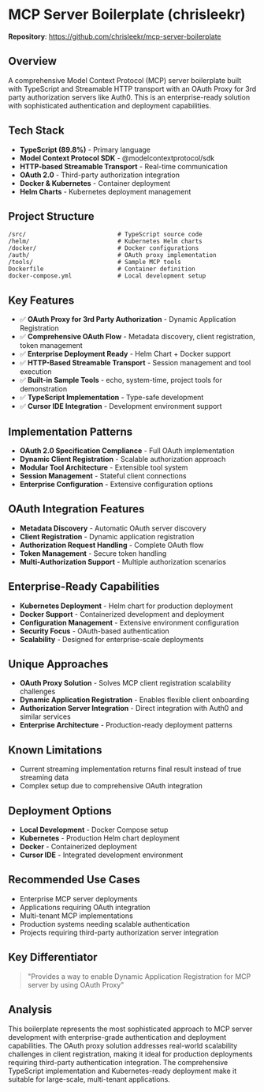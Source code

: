 # MCP Server Boilerplate (chrisleekr)

**Repository**: https://github.com/chrisleekr/mcp-server-boilerplate

## Overview
A comprehensive Model Context Protocol (MCP) server boilerplate built with TypeScript and Streamable HTTP transport with an OAuth Proxy for 3rd party authorization servers like Auth0. This is an enterprise-ready solution with sophisticated authentication and deployment capabilities.

## Tech Stack
- **TypeScript (89.8%)** - Primary language
- **Model Context Protocol SDK** - @modelcontextprotocol/sdk
- **HTTP-based Streamable Transport** - Real-time communication
- **OAuth 2.0** - Third-party authorization integration
- **Docker & Kubernetes** - Container deployment
- **Helm Charts** - Kubernetes deployment management

## Project Structure
```
/src/                          # TypeScript source code
/helm/                         # Kubernetes Helm charts
/docker/                       # Docker configurations
/auth/                         # OAuth proxy implementation
/tools/                        # Sample MCP tools
Dockerfile                     # Container definition
docker-compose.yml             # Local development setup
```

## Key Features
- ✅ **OAuth Proxy for 3rd Party Authorization** - Dynamic Application Registration
- ✅ **Comprehensive OAuth Flow** - Metadata discovery, client registration, token management
- ✅ **Enterprise Deployment Ready** - Helm Chart + Docker support
- ✅ **HTTP-Based Streamable Transport** - Session management and tool execution
- ✅ **Built-in Sample Tools** - echo, system-time, project tools for demonstration
- ✅ **TypeScript Implementation** - Type-safe development
- ✅ **Cursor IDE Integration** - Development environment support

## Implementation Patterns
- **OAuth 2.0 Specification Compliance** - Full OAuth implementation
- **Dynamic Client Registration** - Scalable authorization approach
- **Modular Tool Architecture** - Extensible tool system
- **Session Management** - Stateful client connections
- **Enterprise Configuration** - Extensive configuration options

## OAuth Integration Features
- **Metadata Discovery** - Automatic OAuth server discovery
- **Client Registration** - Dynamic application registration
- **Authorization Request Handling** - Complete OAuth flow
- **Token Management** - Secure token handling
- **Multi-Authorization Support** - Multiple authorization scenarios

## Enterprise-Ready Capabilities
- **Kubernetes Deployment** - Helm chart for production deployment
- **Docker Support** - Containerized development and deployment
- **Configuration Management** - Extensive environment configuration
- **Security Focus** - OAuth-based authentication
- **Scalability** - Designed for enterprise-scale deployments

## Unique Approaches
- **OAuth Proxy Solution** - Solves MCP client registration scalability challenges
- **Dynamic Application Registration** - Enables flexible client onboarding
- **Authorization Server Integration** - Direct integration with Auth0 and similar services
- **Enterprise Architecture** - Production-ready deployment patterns

## Known Limitations
- Current streaming implementation returns final result instead of true streaming data
- Complex setup due to comprehensive OAuth integration

## Deployment Options
- **Local Development** - Docker Compose setup
- **Kubernetes** - Production Helm chart deployment
- **Docker** - Containerized deployment
- **Cursor IDE** - Integrated development environment

## Recommended Use Cases
- Enterprise MCP server deployments
- Applications requiring OAuth integration
- Multi-tenant MCP implementations
- Production systems needing scalable authentication
- Projects requiring third-party authorization server integration

## Key Differentiator
> "Provides a way to enable Dynamic Application Registration for MCP server by using OAuth Proxy"

## Analysis
This boilerplate represents the most sophisticated approach to MCP server development with enterprise-grade authentication and deployment capabilities. The OAuth proxy solution addresses real-world scalability challenges in client registration, making it ideal for production deployments requiring third-party authentication integration. The comprehensive TypeScript implementation and Kubernetes-ready deployment make it suitable for large-scale, multi-tenant applications.